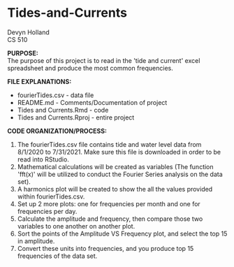 # Tides-and-Currents
Devyn Holland <br />
CS 510

**PURPOSE:** <br />
The purpose of this project is to read in the 'tide and current'
excel spreadsheet and produce the most common frequencies.<br />

**FILE EXPLANATIONS:** <br />
* fourierTides.csv - data file <br />
* README.md - Comments/Documentation of project <br />
* Tides and Currents.Rmd - code <br />
* Tides and Currents.Rproj - entire project <br />


**CODE ORGANIZATION/PROCESS:**<br />
1. The fourierTides.csv file contains tide and water level data from 8/1/2020 to 7/31/2021. Make sure this file is downloaded in order to be read into RStudio.<br />
2. Mathematical calculations will be created as variables (The function 'fft(x)' will be utilized to conduct the Fourier Series analysis on the data set).<br />
3. A harmonics plot will be created to show the all the values provided within fourierTides.csv.<br />
4. Set up 2 more plots: one for frequencies per month and one for frequencies per day.<br />
5. Calculate the amplitude and frequency, then compare those two variables to one another on another plot.<br />
6. Sort the points of the Amplitude VS Frequency plot, and select the top 15 in amplitude. <br />
7. Convert these units into frequencies, and you produce top 15 frequencies of the data set. <br />
